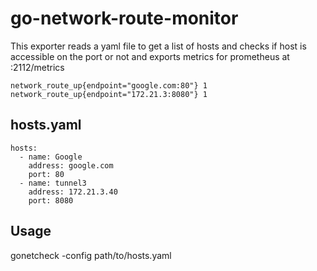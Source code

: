 # go-network-route-monitor
This exporter reads a yaml file to get a list of hosts and checks if host is accessible on the port or not and exports metrics for prometheus at :2112/metrics

`network_route_up{endpoint="google.com:80"} 1`
`network_route_up{endpoint="172.21.3:8080"} 1`

## hosts.yaml
```
hosts:
  - name: Google
	address: google.com
    port: 80
  - name: tunnel3
    address: 172.21.3.40
    port: 8080
```

## Usage
gonetcheck -config path/to/hosts.yaml

